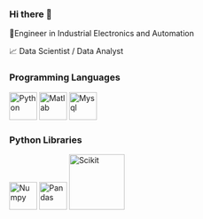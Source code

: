 ### Hi there 👋

🔧Engineer in Industrial Electronics and Automation 

📈 Data Scientist / Data Analyst 

### Programming Languages

<img src="https://cdn.jsdelivr.net/gh/devicons/devicon/icons/python/python-original-wordmark.svg" alt="Python" width="50">  <img src="https://cdn.jsdelivr.net/gh/devicons/devicon/icons/matlab/matlab-original.svg" alt="Matlab" width="50">  <img src="https://cdn.jsdelivr.net/gh/devicons/devicon/icons/mysql/mysql-original-wordmark.svg" alt="Mysql" width="50">

### Python Libraries

<img src="https://cdn.jsdelivr.net/gh/devicons/devicon/icons/numpy/numpy-original-wordmark.svg" alt="Numpy" width="50">  <img src="https://cdn.jsdelivr.net/gh/devicons/devicon/icons/pandas/pandas-original-wordmark.svg" alt="Pandas" width="50">  <img src="https://upload.wikimedia.org/wikipedia/commons/0/05/Scikit_learn_logo_small.svg" alt="Scikit" width="100">


          
